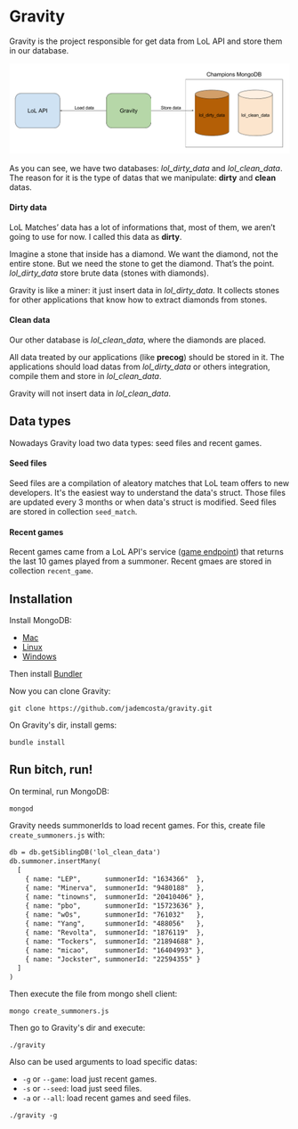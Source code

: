 # Gravity

Gravity is the project responsible for get data from LoL API and store them in our database.

![gravity_diagram](img/gravity_diagram.png)

As you can see, we have two databases: _lol_dirty_data_ and _lol_clean_data_. The reason for it is the type of datas that we manipulate: **dirty** and **clean** datas.

#### Dirty data
LoL Matches’ data has a lot of informations that, most of them, we aren’t going to use for now. I called this data as **dirty**. 

Imagine a stone that inside has a diamond. We want the diamond, not the entire stone. But we need the stone to get the diamond. That’s the point. _lol_dirty_data_ store brute data (stones with diamonds). 

Gravity is like a miner: it just insert data in _lol_dirty_data_. It collects stones for other applications that know how to extract diamonds from stones.

#### Clean data
Our other database is _lol_clean_data_, where the diamonds are placed. 

All data treated by our applications (like **precog**) should be stored in it. The applications should load datas from _lol_dirty_data_ or others integration, compile them and store in _lol_clean_data_. 

Gravity will not insert data in _lol_clean_data_.

## Data types

Nowadays Gravity load two data types: seed files and recent games.

#### Seed files
Seed files are a compilation of aleatory matches that LoL team offers to new developers. It's the easiest way to understand the data's struct. Those files are updated every 3 months or when data's struct is modified. Seed files are stored in collection `seed_match`.

#### Recent games
Recent games came from a LoL API's service ([game endpoint](https://developer.riotgames.com/api/methods#!/1078/3718)) that returns the last 10 games played from a summoner. Recent gmaes are stored in collection `recent_game`.

## Installation
Install MongoDB:
  - [Mac](https://docs.mongodb.com/manual/installation/)
  - [Linux](https://docs.mongodb.com/manual/administration/install-on-linux/)
  - [Windows](https://www.youtube.com/watch?v=dQw4w9WgXcQ)

Then install [Bundler](http://bundler.io/)

Now you can clone Gravity:
```
git clone https://github.com/jademcosta/gravity.git
```

On Gravity's dir, install gems:
```
bundle install
```

## Run bitch, run!
On terminal, run MongoDB:
```
mongod
```

Gravity needs summonerIds to load recent games. For this, create file `create_summoners.js` with:
```
db = db.getSiblingDB('lol_clean_data')
db.summoner.insertMany(
  [
    { name: "LEP",      summonerId: "1634366"  },
    { name: "Minerva",  summonerId: "9480188"  },
    { name: "tinowns",  summonerId: "20410406" },
    { name: "pbo",      summonerId: "15723636" },
    { name: "wOs",      summonerId: "761032"   },
    { name: "Yang",     summonerId: "488056"   },
    { name: "Revolta",  summonerId: "1876119"  },
    { name: "Tockers",  summonerId: "21894688" },
    { name: "micao",    summonerId: "16404993" },
    { name: "Jockster", summonerId: "22594355" }
  ]
)
```
Then execute the file from mongo shell client:
```
mongo create_summoners.js
```

Then go to Gravity's dir and execute:
```
./gravity
```

Also can be used arguments to load specific datas:
  - `-g` or `--game`: load just recent games.
  - `-s` or `--seed`: load just seed files.
  - `-a` or `--all`: load recent games and seed files.

 ```
./gravity -g
 ```
